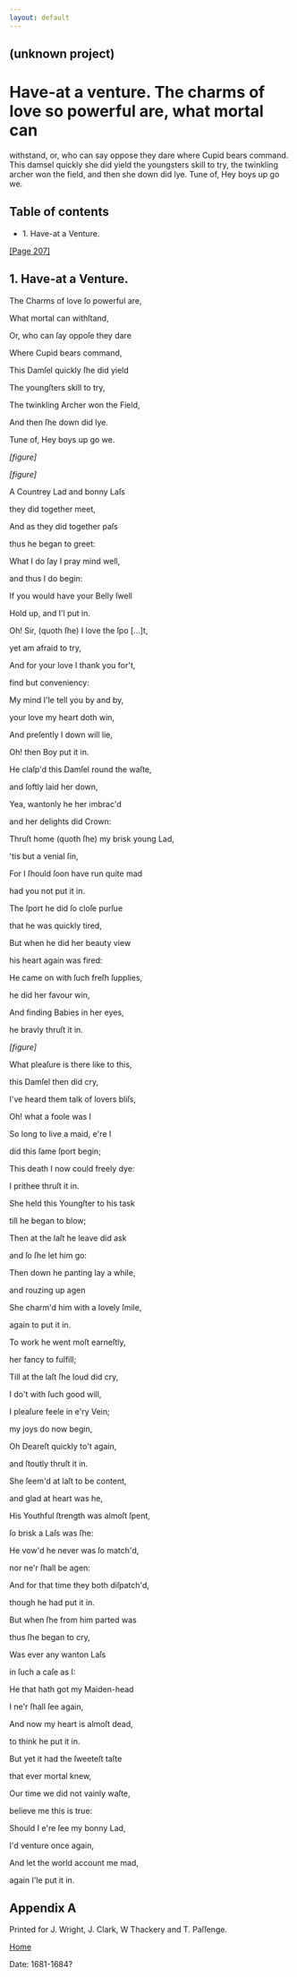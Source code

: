 ```yaml
---
layout: default
---
```

## (unknown project)

# Have-at a venture. The charms of love so powerful are, what mortal can
withstand, or, who can say oppose they dare where Cupid bears command. This
damsel quickly she did yield the youngsters skill to try, the twinkling archer
won the field, and then she down did lye. Tune of, Hey boys up go we.

## Table of contents

  * 1\. Have-at a Venture.

[[Page 207]](http://eebo.chadwyck.com/downloadtiff?vid=183371&page=1)

## 1\. Have-at a Venture.

The Charms of love ſo powerful are,

What mortal can withſtand,

Or, who can ſay oppoſe they dare

Where Cupid bears command,

This Damſel quickly ſhe did yield

The youngſters skill to try,

The twinkling Archer won the Field,

And then ſhe down did lye.

Tune of, Hey boys up go we.

_[figure]_

_[figure]_

A Countrey Lad and bonny Laſs

they did together meet,

And as they did together paſs

thus he began to greet:

What I do ſay I pray mind well,

and thus I do begin:

If you would have your Belly ſwell

Hold up, and I'l put in.

Oh! Sir, (quoth ſhe) I love the ſpo [...]t,

yet am afraid to try,

And for your love I thank you for't,

find but conveniency:

My mind I'le tell you by and by,

your love my heart doth win,

And preſently I down will lie,

Oh! then Boy put it in.

He claſp'd this Damſel round the waſte,

and ſoftly laid her down,

Yea, wantonly he her imbrac'd

and her delights did Crown:

Thruſt home (quoth ſhe) my brisk young Lad,

'tis but a venial ſin,

For I ſhould ſoon have run quite mad

had you not put it in.

The ſport he did ſo cloſe purſue

that he was quickly tired,

But when he did her beauty view

his heart again was fired:

He came on with ſuch freſh ſupplies,

he did her favour win,

And finding Babies in her eyes,

he bravly thruſt it in.

_[figure]_

What pleaſure is there like to this,

this Damſel then did cry,

I've heard them talk of lovers bliſs,

Oh! what a foole was I

So long to live a maid, e're I

did this ſame ſport begin;

This death I now could freely dye:

I prithee thruſt it in.

She held this Youngſter to his task

till he began to blow;

Then at the laſt he leave did ask

and ſo ſhe let him go:

Then down he panting lay a while,

and rouzing up agen

She charm'd him with a lovely ſmile,

again to put it in.

To work he went moſt earneſtly,

her fancy to fulfill;

Till at the laſt ſhe loud did cry,

I do't with ſuch good will,

I pleaſure feele in e'ry Vein;

my joys do now begin,

Oh Deareſt quickly to't again,

and ſtoutly thruſt it in.

She ſeem'd at laſt to be content,

and glad at heart was he,

His Youthful ſtrength was almoſt ſpent,

ſo brisk a Laſs was ſhe:

He vow'd he never was ſo match'd,

nor ne'r ſhall be agen:

And for that time they both diſpatch'd,

though he had put it in.

But when ſhe from him parted was

thus ſhe began to cry,

Was ever any wanton Laſs

in ſuch a caſe as I:

He that hath got my Maiden-head

I ne'r ſhall ſee again,

And now my heart is almoſt dead,

to think he put it in.

But yet it had the ſweeteſt taſte

that ever mortal knew,

Our time we did not vainly waſte,

believe me this is true:

Should I e're ſee my bonny Lad,

I'd venture once again,

And let the world account me mad,

again I'le put it in.

## Appendix A

Printed for J. Wright, J. Clark, W Thackery and T. Paſſenge.

[Home](/)

Date: 1681-1684?  

